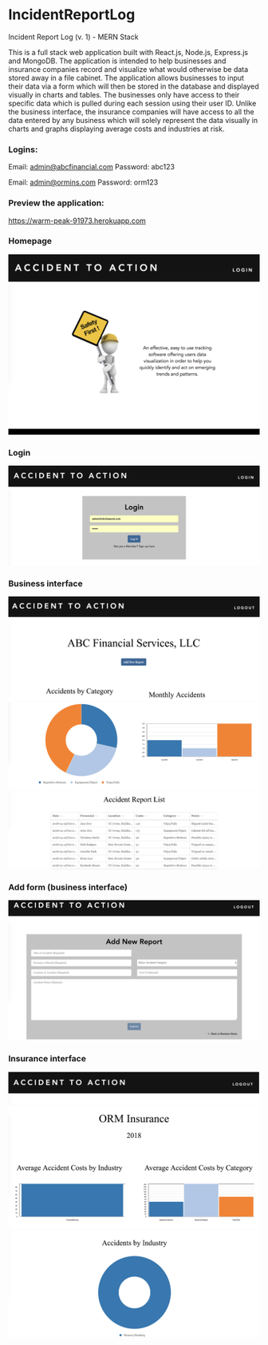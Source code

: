 # IncidentReportLog

Incident Report Log (v. 1) - MERN Stack

This is a full stack web application built with React.js, Node.js, Express.js and MongoDB. The application is intended to help businesses and insurance companies record and visualize what would otherwise be data stored away in a file cabinet. The application allows businesses to input their data via a form which will then be stored in the database and displayed visually in charts and tables. The businesses only have access to their specific data which is pulled during each session using their user ID. Unlike the business interface, the insurance companies will have access to all the data entered by any business which will solely represent the data visually in charts and graphs displaying average costs and industries at risk.  

### Logins: 

Email:    admin@abcfinancial.com
Password:  abc123

Email:    admin@ormins.com
Password: orm123


### Preview the application: 
https://warm-peak-91973.herokuapp.com


### Homepage
![Alt text](images/login.jpg 'Homepage')


### Login
![Alt text](images/login2.jpg 'Login')


### Business interface
![Alt text](images/business3.jpg 'Business3')
![Alt text](images/business4.jpg 'Business4')
![Alt text](images/business5.jpg 'Business5')


### Add form (business interface)
![Alt text](images/add.jpg 'Add')


### Insurance interface
![Alt text](images/ins0.jpg 'Ins0')
![Alt text](images/ins.jpg 'Ins')
![Alt text](images/ins2.jpg 'Ins2')
